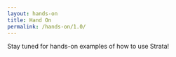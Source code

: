```yaml
---
layout: hands-on
title: Hand On
permalink: /hands-on/1.0/
---
```


<p class="lead">Stay tuned for hands-on examples of how to use Strata!</p>
